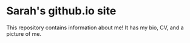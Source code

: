 # Sarah's github.io site

This repository contains information about me! It has my bio, CV, and a picture of me.
